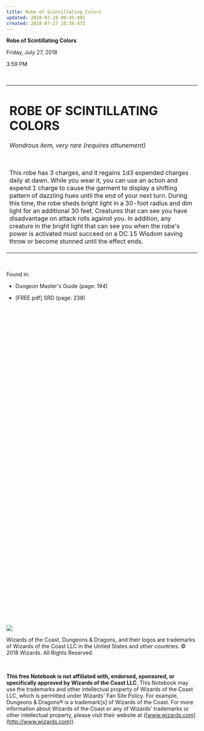 ```yaml
---
title: Robe of Scintillating Colors
updated: 2018-07-28 00:45:08Z
created: 2018-07-27 18:59:47Z
---
```


**Robe of Scintillating Colors**

Friday, July 27, 2018

3:59 PM

 

<table><tbody><tr class="odd"><td><h1 id="robe-of-scintillating-colors"><strong>ROBE OF SCINTILLATING COLORS</strong></h1><p><em>Wondrous item, very rare (requires attunement)</em></p><p> </p><p>This robe has 3 charges, and it regains 1d3 expended charges daily at dawn. While you wear it, you can use an action and expend 1 charge to cause the garment to display a shifting pattern of dazzling hues until the end of your next turn. During this time, the robe sheds bright light in a 30-foot radius and dim light for an additional 30 feet. Creatures that can see you have disadvantage on attack rolls against you. In addition, any creature in the bright light that can see you when the robe's power is activated must succeed on a DC 15 Wisdom saving throw or become stunned until the effect ends.</p></td></tr></tbody></table>

 

Found in:

-   Dungeon Master's Guide (page: 194)

-   \[FREE pdf\] SRD (page: 238)

 

 

 

 

 

 

 

 

 

 

 

 

 

 

 

 

 

 

 

 

 

 

 

 

 

 

 

![](tmp\media\image1.png)

Wizards of the Coast, Dungeons & Dragons, and their logos are trademarks of Wizards of the Coast LLC in the United States and other countries. © 2018 Wizards. All Rights Reserved.

 

**This free Notebook is not affiliated with, endorsed, sponsored, or specifically approved by Wizards of the Coast LLC**. This Notebook may use the trademarks and other intellectual property of Wizards of the Coast LLC, which is permitted under Wizards' Fan Site Policy. For example, Dungeons & Dragons® is a trademark\[s\] of Wizards of the Coast. For more information about Wizards of the Coast or any of Wizards' trademarks or other intellectual property, please visit their website at ([www.wizards.com](http://www.wizards.com)).
